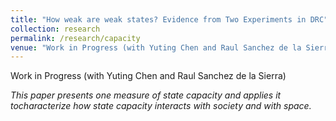 ```yaml
---
title: "How weak are weak states? Evidence from Two Experiments in DRC"
collection: research
permalink: /research/capacity
venue: "Work in Progress (with Yuting Chen and Raul Sanchez de la Sierra)"
---
```


Work in Progress (with Yuting Chen and Raul Sanchez de la Sierra)

*This paper presents one measure of state capacity and applies it tocharacterize how state capacity interacts with society and with space.*
